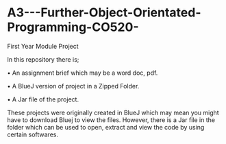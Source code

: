 # A3---Further-Object-Orientated-Programming-CO520-

First Year Module Project

In this repository there is;

• An assignment brief which may be a word doc, pdf.

• A BlueJ version of project in a Zipped Folder.

• A Jar file of the project.

These projects were originally created in BlueJ which may mean you might have to download Bluej to view the files. However, there is a Jar file in the folder which can be used to open, extract and view the code by using certain softwares.
